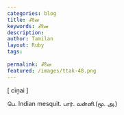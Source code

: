 ```yaml
---
categories: blog
title: சீனை
keywords: சீனை
description: 
author: Tamilan
layout: Ruby
tags: 
 
permalink: சீனை
featured: /images/ttak-48.png
---
```

  
[ cīṉai ]  
  
பெ. Indian mesquit. பார். வன்னி.(மூ. அ.)